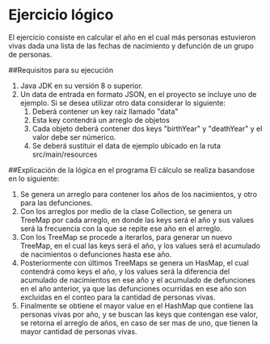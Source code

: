 # Ejercicio lógico
El ejercicio consiste en calcular el año en el cual más personas estuvieron vivas dada una lista de las fechas de nacimiento y defunción de un grupo de personas.

##Requisitos para su ejecución
1. Java JDK en su versión 8 o superior.
2. Un data de entrada en formato JSON, en el proyecto se incluye uno de ejemplo. Si se desea utilizar otro data considerar lo siguiente:
   1. Deberá contener un key raíz llamado "data"
   2. Esta key contendrá un arreglo de objetos
   3. Cada objeto deberá contener dos keys "birthYear" y "deathYear" y el valor debe ser númerico.
   4. Se deberá sustituir el data de ejemplo ubicado en la ruta src/main/resources

##Explicación de la lógica en el programa
El cálculo se realiza basandose en lo siguiente:
1. Se genera un arreglo para contener los años de los nacimientos, y otro para las defunciones.
2. Con los arreglos por medio de la clase Collection, se genera un TreeMap por cada arreglo, en donde las keys será el año y sus values será la frecuencia con la que se repite ese año en el arreglo.
3. Con los TreeMap se procede a iterarlos, para generar un nuevo TreeMap, en el cual las keys será el año, y los values será el acumulado de nacimientos o defunciones hasta ese año.
4. Posteriormente con últimos TreeMaps se genera un HasMap, el cual contendrá como keys el año, y los values será la diferencia del acumulado de nacimientos en ese año y el acumulado de defunciones en el año anterior, ya que las defunciones ocurridas en ese año son excluidas en el conteo para la cantidad de personas vivas.
5. Finalmente se obtiene el mayor value en el HashMap que contiene las personas vivas por año, y se buscan las keys que contengan ese valor, se retorna el arreglo de años, en caso de ser mas de uno, que tienen la mayor cantidad de personas vivas.